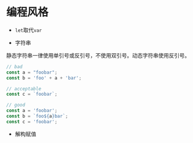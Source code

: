 # 编程风格

* `let`取代`var`



* 字符串

静态字符串一律使用单引号或反引号，不使用双引号。动态字符串使用反引号。



```js
// bad
const a = "foobar";
const b = 'foo' + a + 'bar';

// acceptable
const c = `foobar`;

// good
const a = 'foobar';
const b = `foo${a}bar`;
const c = 'foobar';
```

* 解构赋值

  














